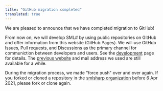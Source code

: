 ```yaml
---
title: "GitHub migration completed"
translated: true
---
```


We are pleased to announce that we have completed migration to GitHub!

From now on, we will develop SML# by using public repositories on GitHub and
offer information from this website (GitHub Pages).
We will use GitHub Issues, Pull requests, and Discussions as the primary
channel for communiction between developers and users.
See the [development] page for details.
The [previous website] and mail address we used are still available for a while.

During the migration process, we made "force push" over and over again.
If you forked or cloned a repository in the [smlsharp organization] before
6 Apr 2021, please fork or clone again.

[smlsharp organization]: https://github.com/smlsharp
[previous website]: https://www.pllab.riec.tohoku.ac.jp/smlsharp/
[development]: ../../development/index.md
